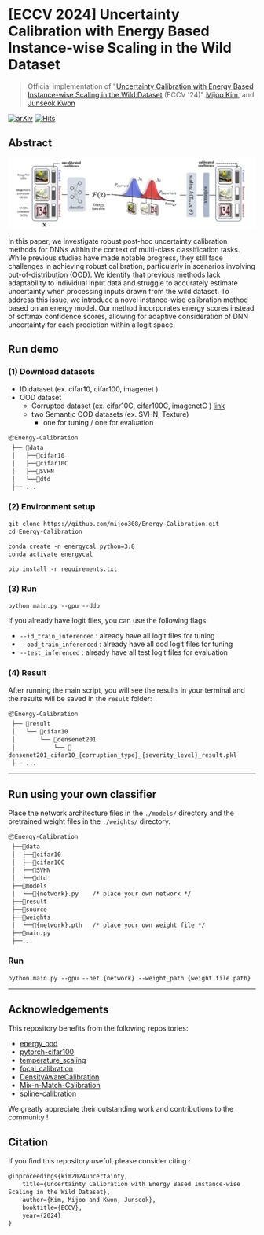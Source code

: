 # [ECCV 2024] Uncertainty Calibration with Energy Based Instance-wise Scaling in the Wild Dataset
 > Official implementation of "[Uncertainty Calibration with Energy Based Instance-wise Scaling in the Wild Dataset](https://arxiv.org/abs/2407.12330) (ECCV '24)"
>[Mijoo Kim](https://sites.google.com/view/mijoo-kim/), and [Junseok Kwon](https://scholar.google.com/citations?user=lwsaTnEAAAAJ&hl=en)
 
[![arXiv](https://img.shields.io/badge/Arxiv-2407.12330-b31b1b.svg?logo=arXiv)](https://arxiv.org/abs/2407.12330)
[![Hits](https://hits.seeyoufarm.com/api/count/incr/badge.svg?url=https%3A%2F%2Fgithub.com%2Fmijoo308%2FEnergy-Calibration&count_bg=%2379C83D&title_bg=%23555555&icon=&icon_color=%23E7E7E7&title=hits&edge_flat=false)](https://hits.seeyoufarm.com)
<!-- **📢Code will be released soon !** -->

## Abstract
<p align='center'>
<img src='./figures/pipeline.png' width='900'/>
</p>

In this paper, we investigate robust post-hoc uncertainty calibration methods for DNNs within the context of multi-class classification tasks. While previous studies have made notable progress, they still face challenges in achieving robust calibration, particularly in scenarios involving out-of-distribution (OOD). We identify that previous methods lack adaptability to individual input data and struggle to accurately estimate uncertainty when processing inputs drawn from the wild dataset. To address this issue, we introduce a novel instance-wise calibration method based on an energy model. Our method incorporates energy scores instead of softmax confidence scores, allowing for adaptive consideration of DNN uncertainty for each prediction within a logit space.


## Run demo
### (1) Download datasets
- ID dataset (ex. cifar10, cifar100, imagenet )
- OOD dataset
    - Corrupted dataset (ex. cifar10C, cifar100C, imagenetC ) [link](https://github.com/hendrycks/robustness)
    - two Semantic OOD datasets (ex. SVHN, Texture)
        - one for tuning / one for evaluation
```
📦Energy-Calibration
 ├── 📂data
 │   ├──📂cifar10
 │   ├──📂cifar10C
 │   ├──📂SVHN
 │   └──📂dtd
 ├── ...
```

### (2) Environment setup
```
git clone https://github.com/mijoo308/Energy-Calibration.git
cd Energy-Calibration
```

```
conda create -n energycal python=3.8
conda activate energycal
```
```
pip install -r requirements.txt
```


### (3) Run
```
python main.py --gpu --ddp
```

If you already have logit files, you can use the following flags:
- `--id_train_inferenced` : already have all logit files for tuning
- `--ood_train_inferenced` : already have all ood logit files for tuning
- `--test_inferenced` : already have all test logit files for evaluation

### (4) Result
After running the main script, you will see the results in your terminal and the results will be saved in the `result` folder:
```
📦Energy-Calibration
 ├── 📂result
 │   └── 📂cifar10
 │       └── 📂densenet201
 │           └── 📜densenet201_cifar10_{corruption_type}_{severity_level}_result.pkl
 ├── ... 
```

---
## Run using your own classifier
Place the network architecture files in the `./models/` directory and the pretrained weight files in the `./weights/` directory.
```
📦Energy-Calibration
 ├──📂data
 │  ├──📂cifar10
 │  ├──📂cifar10C
 │  ├──📂SVHN
 │  └──📂dtd
 ├──📂models             
 │  └──📜{network}.py    /* place your own network */
 ├──📂result
 ├──📂source
 ├──📂weights
 │  └──📜{network}.pth   /* place your own weight file */
 ├──📜main.py
 ├──...
```
### Run
```
python main.py --gpu --net {network} --weight_path {weight file path} 
```


---


## Acknowledgements

This repository benefits from the following repositories:

- [energy_ood](https://github.com/wetliu/energy_ood)
- [pytorch-cifar100](https://github.com/weiaicunzai/pytorch-cifar100)
- [temperature_scaling](https://github.com/gpleiss/temperature_scaling)
- [focal_calibration](https://github.com/torrvision/focal_calibration)
- [DensityAwareCalibration](https://github.com/futakw/DensityAwareCalibration)
- [Mix-n-Match-Calibration](https://github.com/zhang64-llnl/Mix-n-Match-Calibration)
- [spline-calibration](https://github.com/kartikgupta-at-anu/spline-calibration)

We greatly appreciate their outstanding work and contributions to the community !


## Citation
If you find this repository useful, please consider citing :
```
@inproceedings{kim2024uncertainty,
    title={Uncertainty Calibration with Energy Based Instance-wise Scaling in the Wild Dataset},
    author={Kim, Mijoo and Kwon, Junseok},
    booktitle={ECCV},
    year={2024}
}
```
